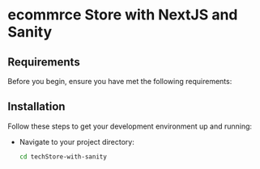 <H1>ecommrce Store with NextJS and Sanity</H1>

<h2>Requirements</h2>

Before you begin, ensure you have met the following requirements:


<h2>Installation</h2>

Follow these steps to get your development environment up and running:
* Navigate to your project directory:
  ```bash
  cd techStore-with-sanity
  ```
